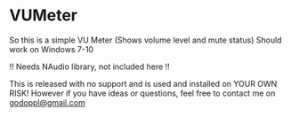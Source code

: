 # VUMeter

So this is a simple VU Meter (Shows volume level and mute status)
Should work on Windows 7-10

!!    Needs NAudio library, not included here    !! 


This is released with no support and is used and installed on YOUR OWN RISK!
However if you have ideas or questions, feel free to contact me on godoppl@gmail.com
